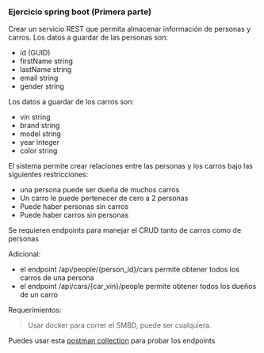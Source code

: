 ### Ejercicio spring boot (Primera parte)

Crear un servicio REST que permita almacenar información de personas y carros.
Los datos a guardar de las personas son:

- id (GUID)
- firstName string
- lastName string
- email string
- gender string

Los datos a guardar de los carros son:

- vin string
- brand string
- model string
- year integer
- color string

El sistema permite crear relaciones entre las personas y los carros bajo las siguientes
restricciones:

- una persona puede ser dueña de muchos carros
- Un carro le puede pertenecer de cero a 2 personas
- Puede haber personas sin carros
- Puede haber carros sin personas

Se requieren endpoints para manejar el CRUD tanto de carros como de personas

Adicional:

- el endpoint /api/people/{person_id}/cars permite obtener todos los carros de una persona
- el endpoint /api/cars/{car_vin}/people permite obtener todos los dueños de un carro

Requerimientos:

> Usar docker para correr el SMBD, puede ser cualquiera.

Puedes usar esta [postman collection](tests/People&Cars%201.postman_collection.json) para probar los
endpoints
